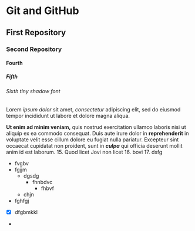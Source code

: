 # Git and GitHub
## First Repository
### Second Repository
#### Fourth
##### Fifth
###### Sixth tiny shadow font

Lorem *ipsum dolor* sit amet, _consectetur_ adipiscing elit, sed do eiusmod tempor incididunt ut labore et dolore magna aliqua. 

**Ut enim ad minim veniam,** quis nostrud exercitation ullamco laboris nisi ut aliquip ex ea commodo consequat. Duis aute irure dolor 
in __reprehenderit__ in voluptate velit esse cillum dolore eu fugiat nulla pariatur. Excepteur sint occaecat cupidatat non proident, 
sunt in ***culpa*** qui officia deserunt mollit anim id est laborum.
15. Quod licet Jovi non licet 
16. bovi
17. dsfg


*  fvgbv
* fgjjm
  - dgsdg
    - fhnbdvc
      - fhbvf
  - chjn
* fghfgj
- [x] dfgbmkkl
- 